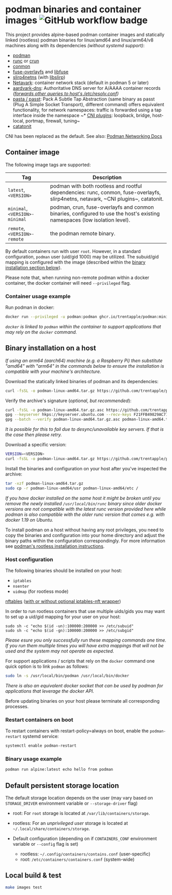 # podman binaries and container images ![GitHub workflow badge](https://github.com/trentapple/podman-static/workflows/Push/badge.svg)

This project provides alpine-based podman container images and statically linked (rootless) podman binaries for linux/amd64 and linux/arm64/v8 machines along with its dependencies _(without systemd support)_:
* [podman](https://github.com/containers/podman)
* [runc](https://github.com/opencontainers/runc/) or [crun](https://github.com/containers/crun)
* [conmon](https://github.com/containers/conmon)
* [fuse-overlayfs](https://github.com/containers/fuse-overlayfs) and [libfuse](https://github.com/libfuse/libfuse)
* [slirp4netns](https://github.com/rootless-containers/slirp4netns) (with [libslirp](https://gitlab.freedesktop.org/slirp/libslirp))
* [Netavark](https://github.com/containers/netavark): container network stack (default in podman 5 or later)
* [aardvark-dns](https://github.com/containers/aardvark-dns): Authoritative DNS server for A/AAAA container records _([forwards other queries to host's /etc/resolv.conf](https://github.com/containers/aardvark-dns#aardvark-dns))_
* [pasta / passt](https://passt.top/): Pack A Subtle Tap Abstraction (same binary as passt (Plug A Simple Socket Transport), different command) offers equivalent functionality, for network namespaces: traffic is forwarded using a tap interface inside the namespace
~* [CNI plugins](https://github.com/containernetworking/plugins): loopback, bridge, host-local, portmap, firewall, tuning~
* [catatonit](https://github.com/openSUSE/catatonit)

CNI has been replaced as the default. See also: [Podman Networking Docs](https://docs.podman.io/en/latest/markdown/podman-network.1.html)

## Container image

The following image tags are supported:

| Tag | Description |
| --- | ----------- |
| `latest`, `<VERSION>` | podman with both rootless and rootful dependencies: runc, conmon, fuse-overlayfs, slirp4netns, netavark, ~CNI plugins~, catatonit. |
| `minimal`, `<VERSION>-minimal` | podman, crun, fuse-overlayfs and conmon binaries, configured to use the host's existing namespaces (low isolation level). |
| `remote`, `<VERSION>-remote` | the podman remote binary. |

By default containers run with user `root`. However, in a standard configuration, `podman` user (uid/gid 1000) may be utilized. The subuid/gid mapping is configured with the image (described within the [binary installation section below](#Binary-installation-on-a-host)).

Please note that, when running non-remote podman within a docker container, the docker container will need `--privileged` flag.

### Container usage example

Run podman in docker:
```sh
docker run --privileged -u podman:podman ghcr.io/trentapple/podman:minimal docker run alpine:latest echo hello from nested container
```
_`docker` is linked to `podman` within the container to support applications that may rely on the `docker` command._

## Binary installation on a host

_If using an arm64 (aarch64) machine (e.g. a Raspberry Pi) then substitute "amd64" with "arm64" in the commands below to ensure the installation is compatible with your machine's architecture._

Download the statically linked binaries of podman and its dependencies:
```sh
curl -fsSL -o podman-linux-amd64.tar.gz https://github.com/trentapple/podman-static/releases/latest/download/podman-linux-amd64.tar.gz
```

Verify the archive's signature (_optional, but recommended_):
```sh
curl -fsSL -o podman-linux-amd64.tar.gz.asc https://github.com/trentapple/podman-static/releases/latest/download/podman-linux-amd64.tar.gz.asc
gpg --keyserver hkps://keyserver.ubuntu.com --recv-keys F21FFB49829AC71EEDC6AD1E7D6456922DAE0D70
gpg --batch --verify podman-linux-amd64.tar.gz.asc podman-linux-amd64.tar.gz
```
_It is possible for this to fail due to desync/unavailable key servers. If that is the case then please retry._

Download a specific version:
```sh
VERSION=<VERSION>
curl -fsSL -o podman-linux-amd64.tar.gz https://github.com/trentapple/podman-static/releases/download/$VERSION/podman-linux-amd64.tar.gz
```

Install the binaries and configuration on your host after you've inspected the archive:
```sh
tar -xzf podman-linux-amd64.tar.gz
sudo cp -r podman-linux-amd64/usr podman-linux-amd64/etc /
```

_If you have docker installed on the same host it might be broken until you remove the newly installed `/usr/local/bin/runc` binary since older docker versions are not compatible with the latest runc version provided here while podman is also compatible with the older runc version that comes e.g. with docker 1.19 on Ubuntu._

To install podman on a host without having any root privileges, you need to copy the binaries and configuration into your home directory and adjust the binary paths within the configuration correspondingly.
For more information see [podman's rootless installation instructions](https://github.com/containers/podman/blob/main/docs/tutorials/rootless_tutorial.md).

### Host configuration

The following binaries should be installed on your host:
* `iptables`
* `nsenter`
* `uidmap` (for rootless mode)

[nftables](https://netfilter.org/projects/nftables/) ([with or without optional iptables-nft wrapper](https://github.com/containers/netavark/pull/883))

In order to run rootless containers that use multiple uids/gids you may want to set up a uid/gid mapping for your user on your host:
```
sudo sh -c "echo $(id -un):100000:200000 >> /etc/subuid"
sudo sh -c "echo $(id -gn):100000:200000 >> /etc/subgid"
```
_Please esure you only successfully run these mapping commands one time. If you run them multiple times you will have extra mappings that will not be used and the system may not operate as expected._

For support applications / scripts that rely on the `docker` command one quick option is to link `podman` as follows:
```sh
sudo ln -s /usr/local/bin/podman /usr/local/bin/docker
```

_There is also an equivalent docker socket that can be used by podman for applications that leverage the docker API._

Before updating binaries on your host please terminate all corresponding processes.  

### Restart containers on boot

To restart containers with restart-policy=always on boot, enable the `podman-restart` systemd service:
```sh
systemctl enable podman-restart
```

### Binary usage example

```sh
podman run alpine:latest echo hello from podman
```

## Default persistent storage location

The default storage location depends on the user (may vary based on `STORAGE_DRIVER` environment variable or `--storage-driver` flag)
* root: For `root` storage is located at `/var/lib/containers/storage`.
* rootless: For an _unprivileged user_ storage is located at `~/.local/share/containers/storage`.

* Default configuration (depending on if `CONTAINERS_CONF` environment variable or `--config` flag is set)
	* rootless: `~/.config/containers/contains.conf` (user-specific)
	* root: `/etc/containers/containers.conf` (system-wide)

## Local build & test

```sh
make images test
```
